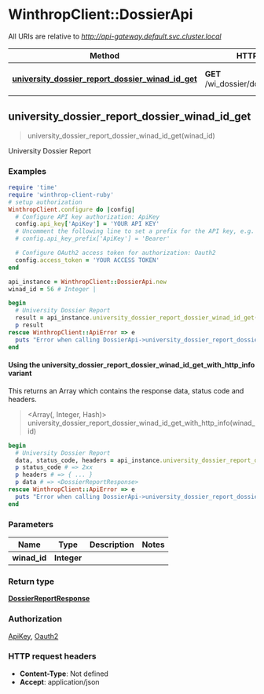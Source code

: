 # WinthropClient::DossierApi

All URIs are relative to *http://api-gateway.default.svc.cluster.local*

| Method | HTTP request | Description |
| ------ | ------------ | ----------- |
| [**university_dossier_report_dossier_winad_id_get**](DossierApi.md#university_dossier_report_dossier_winad_id_get) | **GET** /wi_dossier/dossier/{winad_id}/ | University Dossier Report |


## university_dossier_report_dossier_winad_id_get

> <DossierReportResponse> university_dossier_report_dossier_winad_id_get(winad_id)

University Dossier Report

### Examples

```ruby
require 'time'
require 'winthrop-client-ruby'
# setup authorization
WinthropClient.configure do |config|
  # Configure API key authorization: ApiKey
  config.api_key['ApiKey'] = 'YOUR API KEY'
  # Uncomment the following line to set a prefix for the API key, e.g. 'Bearer' (defaults to nil)
  # config.api_key_prefix['ApiKey'] = 'Bearer'

  # Configure OAuth2 access token for authorization: Oauth2
  config.access_token = 'YOUR ACCESS TOKEN'
end

api_instance = WinthropClient::DossierApi.new
winad_id = 56 # Integer | 

begin
  # University Dossier Report
  result = api_instance.university_dossier_report_dossier_winad_id_get(winad_id)
  p result
rescue WinthropClient::ApiError => e
  puts "Error when calling DossierApi->university_dossier_report_dossier_winad_id_get: #{e}"
end
```

#### Using the university_dossier_report_dossier_winad_id_get_with_http_info variant

This returns an Array which contains the response data, status code and headers.

> <Array(<DossierReportResponse>, Integer, Hash)> university_dossier_report_dossier_winad_id_get_with_http_info(winad_id)

```ruby
begin
  # University Dossier Report
  data, status_code, headers = api_instance.university_dossier_report_dossier_winad_id_get_with_http_info(winad_id)
  p status_code # => 2xx
  p headers # => { ... }
  p data # => <DossierReportResponse>
rescue WinthropClient::ApiError => e
  puts "Error when calling DossierApi->university_dossier_report_dossier_winad_id_get_with_http_info: #{e}"
end
```

### Parameters

| Name | Type | Description | Notes |
| ---- | ---- | ----------- | ----- |
| **winad_id** | **Integer** |  |  |

### Return type

[**DossierReportResponse**](DossierReportResponse.md)

### Authorization

[ApiKey](../README.md#ApiKey), [Oauth2](../README.md#Oauth2)

### HTTP request headers

- **Content-Type**: Not defined
- **Accept**: application/json

